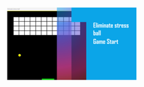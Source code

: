 

[![N|Solid](https://raw.githubusercontent.com/SuWeizhe1124/-image/refs/heads/main/EBS.png)](http://ewin.tw/python)
